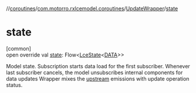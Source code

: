 //[coroutines](../../../index.md)/[com.motorro.rxlcemodel.coroutines](../index.md)/[UpdateWrapper](index.md)/[state](state.md)

# state

[common]\
open override val [state](state.md): Flow&lt;[LceState](../../../../lce/lce/com.motorro.rxlcemodel.lce/-lce-state/index.md)&lt;[DATA](index.md)&gt;&gt;

Model state. Subscription starts data load for the first subscriber. Whenever last subscriber cancels, the model unsubscribes internal components for data updates Wrapper mixes the [upstream](../../../../coroutines/com.motorro.rxlcemodel.coroutines/-update-wrapper/upstream.md) emissions with update operation status.
